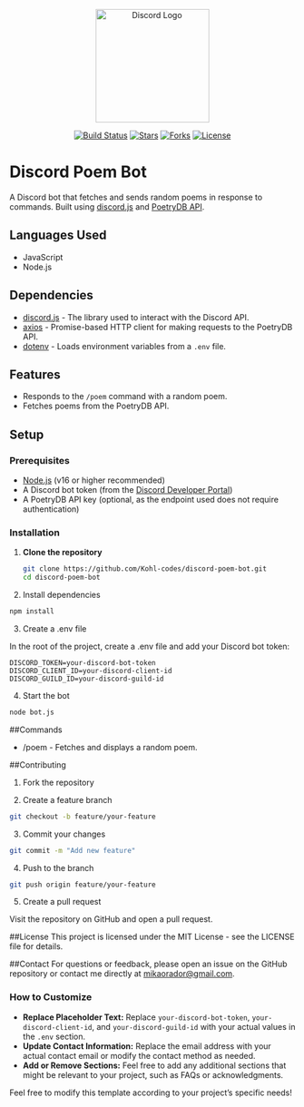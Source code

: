 <p align="center"><a href="https://discord.com" target="_blank"><img src="https://camo.githubusercontent.com/3e7d1de789499a54fb12ba6eb032e4204d081a8bb4eac0a196d917fd36329b1a/68747470733a2f2f7669676e657474652e77696b69612e6e6f636f6f6b69652e6e65742f7468652d6d696e6572732d686176656e2d70726f6a6563742f696d616765732f642f64642f446973636f72642e706e672f7265766973696f6e2f6c61746573743f63623d3230313730333038303333353436" width="200" alt="Discord Logo"></a></p>

<p align="center">
<a href="https://github.com/Kohl-codes/discord-poem-bot/actions"><img src="https://img.shields.io/github/workflow/status/Kohl-codes/discord-poem-bot/Node.js%20CI" alt="Build Status"></a>
<a href="https://github.com/Kohl-codes/discord-poem-bot"><img src="https://img.shields.io/github/stars/Kohl-codes/discord-poem-bot" alt="Stars"></a>
<a href="https://github.com/Kohl-codes/discord-poem-bot"><img src="https://img.shields.io/github/forks/Kohl-codes/discord-poem-bot" alt="Forks"></a>
<a href="https://github.com/Kohl-codes/discord-poem-bot"><img src="https://img.shields.io/github/license/Kohl-codes/discord-poem-bot" alt="License"></a>
</p>

# Discord Poem Bot

A Discord bot that fetches and sends random poems in response to commands. Built using [discord.js](https://discord.js.org/) and [PoetryDB API](https://poetrydb.org/).

## Languages Used

- JavaScript
- Node.js

## Dependencies

- [discord.js](https://discord.js.org/) - The library used to interact with the Discord API.
- [axios](https://axios-http.com/) - Promise-based HTTP client for making requests to the PoetryDB API.
- [dotenv](https://www.npmjs.com/package/dotenv) - Loads environment variables from a `.env` file.

## Features

- Responds to the `/poem` command with a random poem.
- Fetches poems from the PoetryDB API.

## Setup

### Prerequisites

- [Node.js](https://nodejs.org/) (v16 or higher recommended)
- A Discord bot token (from the [Discord Developer Portal](https://discord.com/developers/applications))
- A PoetryDB API key (optional, as the endpoint used does not require authentication)

### Installation

1. **Clone the repository**

   ```bash
   git clone https://github.com/Kohl-codes/discord-poem-bot.git
   cd discord-poem-bot
   ```


2. Install dependencies

```bash
npm install
```

3. Create a .env file

In the root of the project, create a .env file and add your Discord bot token:

```
DISCORD_TOKEN=your-discord-bot-token
DISCORD_CLIENT_ID=your-discord-client-id
DISCORD_GUILD_ID=your-discord-guild-id
```

4. Start the bot

```bash
node bot.js
```

##Commands

- /poem - Fetches and displays a random poem.

##Contributing

1. Fork the repository

2. Create a feature branch

```bash
git checkout -b feature/your-feature
```

3. Commit your changes

```bash
git commit -m "Add new feature"
```

4. Push to the branch

```bash
git push origin feature/your-feature
```

5. Create a pull request

Visit the repository on GitHub and open a pull request.

##License
This project is licensed under the MIT License - see the LICENSE file for details.

##Contact
For questions or feedback, please open an issue on the GitHub repository or contact me directly at mikaorador@gmail.com.

### How to Customize

- **Replace Placeholder Text:** Replace `your-discord-bot-token`, `your-discord-client-id`, and `your-discord-guild-id` with your actual values in the `.env` section.
- **Update Contact Information:** Replace the email address with your actual contact email or modify the contact method as needed.
- **Add or Remove Sections:** Feel free to add any additional sections that might be relevant to your project, such as FAQs or acknowledgments.

Feel free to modify this template according to your project’s specific needs!
